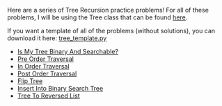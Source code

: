 Here are a series of Tree Recursion practice problems! For all of these problems, I will be using the Tree class that can be found [here](http://markmiyashita.com/cs61a/code/tree_recursion/tree.py).

If you want a template of all of the problems (without solutions), you can download it here: [tree_template.py](http://markmiyashita.com/cs61a/code/tree_recursion/tree_template.py)

* [Is My Tree Binary And Searchable?](http://markmiyashita.com/cs61a/sp13/problems/is_my_tree_binary_and_searchable/)
* [Pre Order Traversal](http://markmiyashita.com/cs61a/sp13/problems/pre_order_traversal_binary_tree/)
* [In Order Traversal](http://markmiyashita.com/cs61a/sp13/problems/in_order_traversal_binary_tree/)
* [Post Order Traversal](http://markmiyashita.com/cs61a/sp13/problems/post_order_traversal_binary_tree/)
* [Flip Tree](http://markmiyashita.com/cs61a/sp13/problems/flip_tree/)
* [Insert Into Binary Search Tree](http://markmiyashita.com/cs61a/sp13/problems/insert_into_binary_search_tree/)
* [Tree To Reversed List](http://markmiyashita.com/cs61a/sp13/problems/tree_to_reversed_list/)
